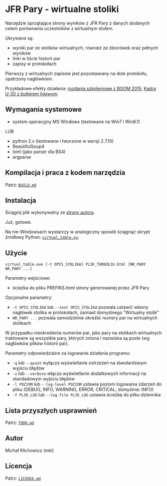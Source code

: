 
JFR Pary - wirtualne stoliki
============================

Narzędzie sprzątające strony wyników z JFR Pary z danych dodanych celem
porównania uczestników z wirtualnym stołem.

Ukrywane są:
* wyniki par ze stolików wirtualnych, również ze zbiorówek oraz pełnych wyników
* linki w liście historii par
* zapisy w protokołach

Pierwszy z wirtualnych zapisów jest pozostawiany na dole protokołu, opatrzony
nagłówkiem.

Przykładowe efekty działania:
[rozdania szkoleniowe z BOOM 2015](http://www.pzbs.pl/wyniki/boom/2015/boom_wirtualne_me.html),
[Kadra U-20 z butlerem ligowym](http://emkael.info/brydz/wyniki/2015/u20_szczyrk/ligowe.html).

Wymagania systemowe
-------------------

* system operacyjny MS Windows (testowane na Win7 i Win8.1)

LUB

* python 2.x (testowane i tworzone w wersji 2.7.10)
* BeautifulSoup4
* lxml (jako parser dla BS4)
* argparse

Kompilacja i praca z kodem narzędzia
------------------------------------

Patrz: [`BUILD.md`](BUILD.md)

Instalacja
----------

Ściągnij plik wykonywalny ze [strony autora](//emkael.github.io/_files/pary-virtual-table/virtual_table.exe).

Już, gotowe.

Na nie-Windowsach wystarczy w analogiczny sposób ściągnąć skrypt źródłowy
Python: [`virtual_table.py`](src/virtual_table.py).

Użycie
------

```
virtual_table.exe [-t OPIS_STOLIKA] PLIK_TURNIEJU.html [NR_PARY NR_PARY ...]
```

Parametry wejściowe:
* ścieżka do pliku PREFIKS.html strony generowanej przez JFR Pary

Opcjonalne parametry:
* `-t OPIS_STOLIKA` lub `--text OPIS_STOLIKA` pozwala ustawić własny nagłówek
stolika w protokołach, zamiast domyślnego "Wirtualny stolik"
* `NR_PARY ...` pozwala samodzielnie określić numery par na wirtualnych stolikach

W przypadku nieokreślenia numerów par, jako pary na stolikach wirtualnych
traktowane są wszystkie pary, których imiona i nazwiska są puste (wg nagłówków
plików historii par).

Parametry odpowiedzialne za logowanie działania programu:
* `-q` lub `--quiet` wyłącza wyświetlanie ostrzeżeń na standardowym wyjściu
błędów
* `-v` lub `--verbose` włącza wyświetlanie dodatkowych informacji na standadowym
wyjściu błędów
* `-l POZIOM` lub `--log-level POZIOM` ustawia poziom logowania zdarzeń do pliku
(DEBUG, INFO, WARNING, ERROR, CRITICAL; domyślnie: INFO)
* `-f PLIK_LOG` lub `--log-file PLIK_LOG` ustawia ścieżkę do pliku dziennika


Lista przyszłych usprawnień
---------------------------

Patrz: [`TODO.md`](TODO.md)

Autor
-----

Michał Klichowicz (mkl)

Licencja
--------

Patrz: [`LICENSE.md`](LICENSE.md)
